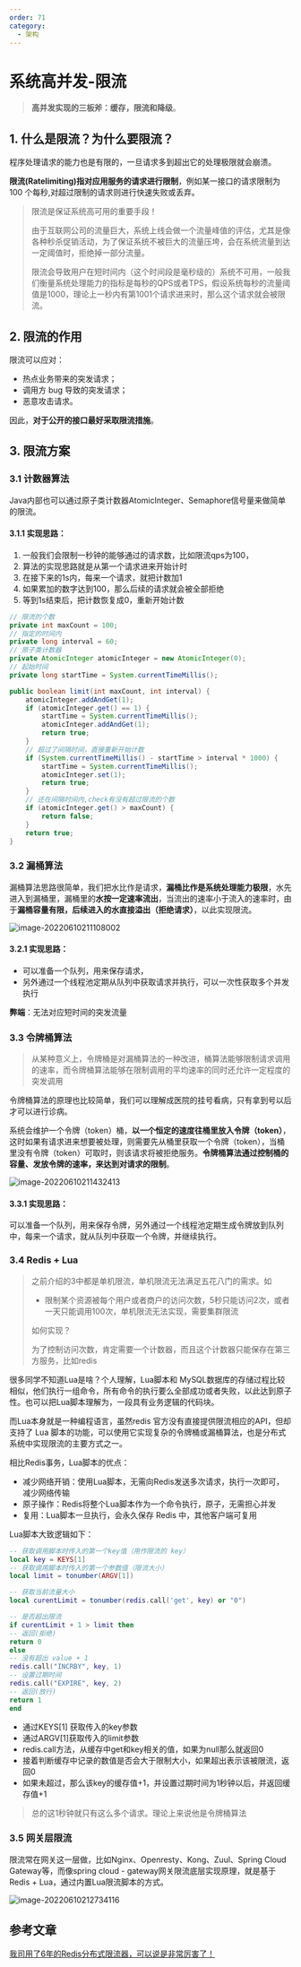 ```yaml
---
order: 71
category:
  - 架构
---
```


# 系统高并发-限流

>**高并发实现的三板斧：缓存，限流和降级**。

## 1. 什么是限流？为什么要限流？

程序处理请求的能力也是有限的，一旦请求多到超出它的处理极限就会崩溃。

**限流(Ratelimiting)指对应用服务的请求进行限制**，例如某一接口的请求限制为 100 个每秒,对超过限制的请求则进行快速失败或丢弃。

> 限流是保证系统高可用的重要手段！
>
> 由于互联网公司的流量巨大，系统上线会做一个流量峰值的评估，尤其是像各种秒杀促销活动，为了保证系统不被巨大的流量压垮，会在系统流量到达一定阈值时，拒绝掉一部分流量。
>
> 限流会导致用户在短时间内（这个时间段是毫秒级的）系统不可用，一般我们衡量系统处理能力的指标是每秒的QPS或者TPS，假设系统每秒的流量阈值是1000，理论上一秒内有第1001个请求进来时，那么这个请求就会被限流。

## 2. 限流的作用

限流可以应对：

- 热点业务带来的突发请求；
- 调用方 bug 导致的突发请求；
- 恶意攻击请求。

因此，**对于公开的接口最好采取限流措施**。

## 3. 限流方案

### 3.1 计数器算法

Java内部也可以通过原子类计数器AtomicInteger、Semaphore信号量来做简单的限流。

####  3.1.1 实现思路：

1. 一般我们会限制一秒钟的能够通过的请求数，比如限流qps为100，
2. 算法的实现思路就是从第一个请求进来开始计时
3. 在接下来的1s内，每来一个请求，就把计数加1
4. 如果累加的数字达到100，那么后续的请求就会被全部拒绝
5. 等到1s结束后，把计数恢复成0，重新开始计数

```java
// 限流的个数
private int maxCount = 100;
// 指定的时间内
private long interval = 60;
// 原子类计数器
private AtomicInteger atomicInteger = new AtomicInteger(0);
// 起始时间
private long startTime = System.currentTimeMillis();

public boolean limit(int maxCount, int interval) {
    atomicInteger.addAndGet(1);
    if (atomicInteger.get() == 1) {
        startTime = System.currentTimeMillis();
        atomicInteger.addAndGet(1);
        return true;
    }
    // 超过了间隔时间，直接重新开始计数
    if (System.currentTimeMillis() - startTime > interval * 1000) {
        startTime = System.currentTimeMillis();
        atomicInteger.set(1);
        return true;
    }
    // 还在间隔时间内,check有没有超过限流的个数
    if (atomicInteger.get() > maxCount) {
        return false;
    }
    return true;
} 
```

### 3.2 漏桶算法

漏桶算法思路很简单，我们把水比作是请求，**漏桶比作是系统处理能力极限**，水先进入到漏桶里，漏桶里的**水按一定速率流出**，当流出的速率小于流入的速率时，由于**漏桶容量有限，后续进入的水直接溢出（拒绝请求）**，以此实现限流。

![image-20220610211108002](https://abelsun-1256449468.cos.ap-beijing.myqcloud.com/image/image-20220610211108002.png)

#### 3.2.1 实现思路：

- 可以准备一个队列，用来保存请求，
- 另外通过一个线程池定期从队列中获取请求并执行，可以一次性获取多个并发执行

**弊端**：无法对应短时间的突发流量

### 3.3 令牌桶算法

>从某种意义上，令牌桶是对漏桶算法的一种改进，桶算法能够限制请求调用的速率，而令牌桶算法能够在限制调用的平均速率的同时还允许一定程度的突发调用

令牌桶算法的原理也比较简单，我们可以理解成医院的挂号看病，只有拿到号以后才可以进行诊病。

系统会维护一个令牌（token）桶，**以一个恒定的速度往桶里放入令牌（token）**，这时如果有请求进来想要被处理，则需要先从桶里获取一个令牌（token），当桶里没有令牌（token）可取时，则该请求将被拒绝服务。**令牌桶算法通过控制桶的容量、发放令牌的速率，来达到对请求的限制**。

![image-20220610211432413](https://abelsun-1256449468.cos.ap-beijing.myqcloud.com/image/image-20220610211432413.png)

####  3.3.1 实现思路：

可以准备一个队列，用来保存令牌，另外通过一个线程池定期生成令牌放到队列中，每来一个请求，就从队列中获取一个令牌，并继续执行。

### 3.4 Redis + Lua

>之前介绍的3中都是单机限流，单机限流无法满足五花八门的需求。如
>
>- 限制某个资源被每个用户或者商户的访问次数，5秒只能访问2次，或者一天只能调用100次，单机限流无法实现，需要集群限流
>
>如何实现？
>
>为了控制访问次数，肯定需要一个计数器，而且这个计数器只能保存在第三方服务，比如redis

很多同学不知道Lua是啥？个人理解，Lua脚本和 MySQL数据库的存储过程比较相似，他们执行一组命令，所有命令的执行要么全部成功或者失败，以此达到原子性。也可以把Lua脚本理解为，一段具有业务逻辑的代码块。


而Lua本身就是一种编程语言，虽然redis 官方没有直接提供限流相应的API，但却支持了 Lua 脚本的功能，可以使用它实现复杂的令牌桶或漏桶算法，也是分布式系统中实现限流的主要方式之一。

相比Redis事务，Lua脚本的优点：

- 减少网络开销：使用Lua脚本，无需向Redis发送多次请求，执行一次即可，减少网络传输
- 原子操作：Redis将整个Lua脚本作为一个命令执行，原子，无需担心并发
- 复用：Lua脚本一旦执行，会永久保存 Redis 中，其他客户端可复用


Lua脚本大致逻辑如下：

```lua
-- 获取调用脚本时传入的第一个key值（用作限流的 key）
local key = KEYS[1]
-- 获取调用脚本时传入的第一个参数值（限流大小）
local limit = tonumber(ARGV[1])

-- 获取当前流量大小
local curentLimit = tonumber(redis.call('get', key) or "0")

-- 是否超出限流
if curentLimit + 1 > limit then
-- 返回(拒绝)
return 0
else
-- 没有超出 value + 1
redis.call("INCRBY", key, 1)
-- 设置过期时间
redis.call("EXPIRE", key, 2)
-- 返回(放行)
return 1
end
```

- 通过KEYS[1] 获取传入的key参数
- 通过ARGV[1]获取传入的limit参数
- redis.call方法，从缓存中get和key相关的值，如果为null那么就返回0
- 接着判断缓存中记录的数值是否会大于限制大小，如果超出表示该被限流，返回0
- 如果未超过，那么该key的缓存值+1，并设置过期时间为1秒钟以后，并返回缓存值+1

>总的这1秒钟就只有这么多个请求。理论上来说他是令牌桶算法

### 3.5 网关层限流

限流常在网关这一层做，比如Nginx、Openresty、Kong、Zuul、Spring Cloud Gateway等，而像spring cloud - gateway网关限流底层实现原理，就是基于Redis + Lua，通过内置Lua限流脚本的方式。

![image-20220610212734116](https://abelsun-1256449468.cos.ap-beijing.myqcloud.com/image/image-20220610212734116.png)

## 参考文章

[我司用了6年的Redis分布式限流器，可以说是非常厉害了！](http://dockone.io/article/10137)